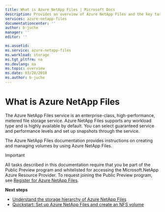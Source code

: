 ```yaml
---
title: What is Azure NetApp Files | Microsoft Docs
description: Provides an overview of Azure NetApp Files and the key tasks.
services: azure-netapp-files
documentationcenter: ''
author: b-juche
manager: ''
editor: ''

ms.assetid:
ms.service: azure-netapp-files
ms.workload: storage
ms.tgt_pltfrm: na
ms.devlang: na
ms.topic: overview
ms.date: 03/28/2018
ms.author: b-juche
---
```


# What is Azure NetApp Files
The Azure NetApp Files service is an enterprise-class, high-performance, metered file storage service. Azure NetApp Files supports any workload type and is highly available by default. You can select guaranteed service and performance levels and set up snapshots through the service. 

The Azure NetApp Files documentation provides instructions on creating and managing volumes by using Azure NetApp Files. 

> [!IMPORTANT] 
> All tasks described in this documentation require that you be part of the Public Preview program and whitelisted for accessing the Microsoft.NetApp Azure Resource Provider. To request joining the Public Preview program, see [Register for Azure NetApp Files](azure-netapp-files-register.md). 

**Next steps** 

* [Understand the storage hierarchy of Azure NetApp Files](azure-netapp-files-understand-storage-hierarchy.md) 
* [Quickstart: Set up Azure NetApp Files and create an NFS volume](azure-netapp-files-quickstart-set-up-account-create-volumes.md)